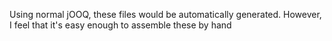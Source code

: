 Using normal jOOQ, these files would be automatically generated. However, I feel that it's easy enough to assemble these by hand